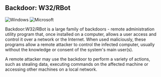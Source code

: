 ## Backdoor: W32/RBot
![Windows](https://img.shields.io/badge/Windows-0078D6?style=for-the-badge&logo=windows&logoColor=white) ![Microsoft](https://img.shields.io/badge/Microsoft-0078D4?style=for-the-badge&logo=microsoft&logoColor=white)

Backdoor:W32/RBot is a large family of backdoors - remote administration utility program that, once installed on a computer, allows a user access and control it over a network or the Internet. When used maliciously, these programs allow a remote attacker to control the infected computer, usually without the knowledge or consent of the system's main user(s).

A remote attacker may use the backdoor to perform a variety of actions, such as stealing data, executing commands on the affected machine or accessing other machines on a local network.
